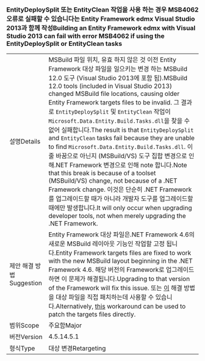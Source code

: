 ### <a name="building-an-entity-framework-edmx-with-visual-studio-2013-can-fail-with-error-msb4062-if-using-the-entitydeploysplit-or-entityclean-tasks"></a><span data-ttu-id="12e5a-101">EntityDeploySplit 또는 EntityClean 작업을 사용 하는 경우 MSB4062 오류로 실패할 수 있습니다는 Entity Framework edmx Visual Studio 2013과 함께 작성</span><span class="sxs-lookup"><span data-stu-id="12e5a-101">Building an Entity Framework edmx with Visual Studio 2013 can fail with error MSB4062 if using the EntityDeploySplit or EntityClean tasks</span></span>

|   |   |
|---|---|
|<span data-ttu-id="12e5a-102">설명</span><span class="sxs-lookup"><span data-stu-id="12e5a-102">Details</span></span>|<span data-ttu-id="12e5a-103">MSBuild 파일 위치, 유효 하지 않은 것 이전 Entity Framework 대상 파일을 일으키는 변경 하는 MSBuild 12.0 도구 (Visual Studio 2013에 포함 됨).</span><span class="sxs-lookup"><span data-stu-id="12e5a-103">MSBuild 12.0 tools (included in Visual Studio 2013) changed MSBuild file locations, causing older Entity Framework targets files to be invalid.</span></span> <span data-ttu-id="12e5a-104">그 결과로 <code>EntityDeploySplit</code> 및 <code>EntityClean</code> 작업이 <code>Microsoft.Data.Entity.Build.Tasks.dll</code>을 찾을 수 없어 실패합니다.</span><span class="sxs-lookup"><span data-stu-id="12e5a-104">The result is that <code>EntityDeploySplit</code> and <code>EntityClean</code> tasks fail because they are unable to find <code>Microsoft.Data.Entity.Build.Tasks.dll</code>.</span></span> <span data-ttu-id="12e5a-105">이 줄 바꿈으로 아닌지 (MSBuild/VS) 도구 집합 변경으로 인해.NET Framework 변경으로 인해 note 합니다.</span><span class="sxs-lookup"><span data-stu-id="12e5a-105">Note that this break is because of a toolset (MSBuild/VS) change, not because of a .NET Framework change.</span></span> <span data-ttu-id="12e5a-106">이것은 단순히 .NET Framework를 업그레이드할 때가 아니라 개발자 도구를 업그레이드할 때에만 발생합니다.</span><span class="sxs-lookup"><span data-stu-id="12e5a-106">It will only occur when upgrading developer tools, not when merely upgrading the .NET Framework.</span></span>|
|<span data-ttu-id="12e5a-107">제안 해결 방법</span><span class="sxs-lookup"><span data-stu-id="12e5a-107">Suggestion</span></span>|<span data-ttu-id="12e5a-108">Entity Framework 대상 파일은.NET Framework 4.6의 새로운 MSBuild 레이아웃 기능인 작업할 고정 됩니다.</span><span class="sxs-lookup"><span data-stu-id="12e5a-108">Entity Framework targets files are fixed to work with the new MSBuild layout beginning in the .NET Framework 4.6.</span></span> <span data-ttu-id="12e5a-109">해당 버전의 Framework로 업그레이드하면 이 문제가 해결됩니다.</span><span class="sxs-lookup"><span data-stu-id="12e5a-109">Upgrading to that version of the Framework will fix this issue.</span></span> <span data-ttu-id="12e5a-110">또는 [이](http://stackoverflow.com/a/24249247/131944) 해결 방법을 대상 파일을 직접 패치하는데 사용할 수 있습니다.</span><span class="sxs-lookup"><span data-stu-id="12e5a-110">Alternatively, [this](http://stackoverflow.com/a/24249247/131944) workaround can be used to patch the targets files directly.</span></span>|
|<span data-ttu-id="12e5a-111">범위</span><span class="sxs-lookup"><span data-stu-id="12e5a-111">Scope</span></span>|<span data-ttu-id="12e5a-112">주요함</span><span class="sxs-lookup"><span data-stu-id="12e5a-112">Major</span></span>|
|<span data-ttu-id="12e5a-113">버전</span><span class="sxs-lookup"><span data-stu-id="12e5a-113">Version</span></span>|<span data-ttu-id="12e5a-114">4.5.1</span><span class="sxs-lookup"><span data-stu-id="12e5a-114">4.5.1</span></span>|
|<span data-ttu-id="12e5a-115">형식</span><span class="sxs-lookup"><span data-stu-id="12e5a-115">Type</span></span>|<span data-ttu-id="12e5a-116">대상 변경</span><span class="sxs-lookup"><span data-stu-id="12e5a-116">Retargeting</span></span>|

